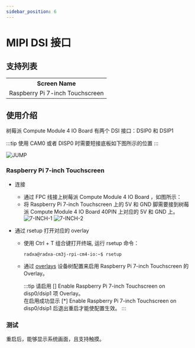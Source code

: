 ```yaml
---
sidebar_position: 6
---
```


# MIPI DSI 接口

## 支持列表

<table>
  <tr>
    <th>Screen Name</th>
  </tr>
  <tr>
    <td>Raspberry Pi 7-inch Touchscreen</td>
  </tr>
</table>

## 使用介绍

树莓派 Compute Module 4 IO Board 有两个 DSI 接口：DSIP0 和 DSIP1

:::tip
使用 CAM0 或者 DISP0 时需要短接底板如下图所示的位置
:::

![JUMP](/img/cm3j/jump.webp)

### Raspberry Pi 7-inch Touchscreen

- 连接

  - 通过 FPC 线接上树莓派 Compute Module 4 IO Board ，如图所示：
  - 将 Raspberry Pi 7-inch Touchscreen 上的 5V 和 GND 脚需要接到树莓派 Compute Module 4 IO Board 40PIN 上对应的 5V 和 GND 上。
    ![7-INCH-1](/img/cm3j/7-inch-1.webp)
    ![7-INCH-2](/img/cm3j/7-inch-2.webp)

- 通过 rsetup 打开对应的 overlay

  - 使用 Ctrl + T 组合键打开终端, 运行 rsetup 命令：

    ```
    radxa@radxa-cm3j-rpi-cm4-io:~$ rsetup
    ```

  - 通过 [overlays](../../../os-config/rsetup#overlays) 设备树配置来启用 Raspberry Pi 7-inch Touchscreen 的 Overlay。

    :::tip
    请启用 [] Enable Raspberry Pi 7-inch Touchscreen on disp0/dsip1 项 Overlay。<br/>
    在启用成功显示 [*] Enable Raspberry Pi 7-inch Touchscreen on disp0/dsip1 后退出重启才能使配置生效。
    :::

### 测试

重启后，能够显示系统画面，且支持触摸。
